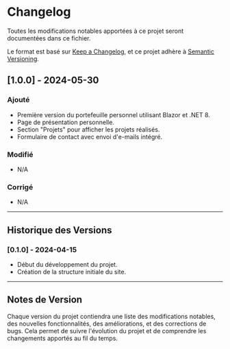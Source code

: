 # Changelog

Toutes les modifications notables apportées à ce projet seront documentées dans ce fichier.

Le format est basé sur [Keep a Changelog](https://keepachangelog.com/fr/1.0.0/), et ce projet adhère à [Semantic Versioning](https://semver.org/lang/fr/).

## [1.0.0] - 2024-05-30
### Ajouté
- Première version du portefeuille personnel utilisant Blazor et .NET 8.
- Page de présentation personnelle.
- Section "Projets" pour afficher les projets réalisés.
- Formulaire de contact avec envoi d'e-mails intégré.

### Modifié
- N/A

### Corrigé
- N/A

---

## Historique des Versions

### [0.1.0] - 2024-04-15
- Début du développement du projet.
- Création de la structure initiale du site.

---

## Notes de Version

Chaque version du projet contiendra une liste des modifications notables, des nouvelles fonctionnalités, des améliorations, et des corrections de bugs. Cela permet de suivre l'évolution du projet et de comprendre les changements apportés au fil du temps.

